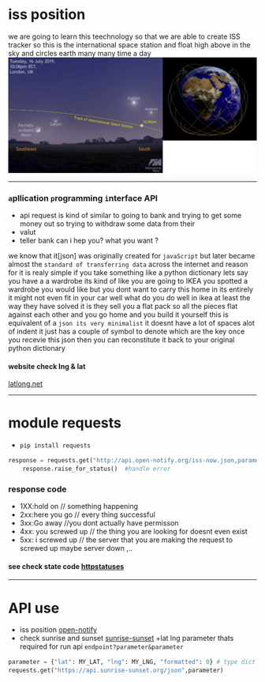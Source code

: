# iss position  
we are going to learn this teechnology so that we are able to create ISS tracker
so this is the international space station and float high above in the sky and circles earth many many time a day 
![iss](https://raw.githubusercontent.com/wer340/python-angelayu/main/day-33/image/33-iss.png)


-----

### `a`pllication `p`rogramming `i`nterface API
+ api request is kind of similar to going  to bank and trying to get some money out so trying to withdraw some data from their
+ valut 
+ teller bank  can i hep you? what you want ?

we know that it[json] was originally created for `javaScript` but later became almost the `standard of transferring data` across the 
 internet  and reason for it is realy simple  if you take something like a python dictionary lets say you have a a
wardrobe its kind of like you are going to IKEA you spotted a wardrobe you would like but you dont want to carry this home in its 
entirely it might not even fit in your car well what do you do  well in ikea at least the way they have solved it is they sell
you a flat pack  so all the pieces flat against each other and you go home and you build it yourself 
this is equivalent of a `json its very minimalist` it doesnt have a lot of spaces alot of indent 
it just has a couple of symbol to denote which are the key 
once you recevie this json then you can reconstitute it back to your original python dictionary 
#### website check  lng   & lat
[latlong.net](https://www.latlong.net)



---
# module requests
+ `pip install requests`
```python
response = requests.get("http://api.open-notify.org/iss-now.json,parameter")
    response.raise_for_status()  #handle error

```

### response code 
+ 1XX:hold on   // something happening 
+ 2xx:here you go // every thing successful 
+ 3xx:Go away //you  dont actually have permisson 
+ 4xx: you screwed up  // the thing you are looking for doesnt  even exist 
+ 5xx:  i screwed up   // the server that you are making the request to screwed up  maybe server down ,..

#### see check state code [httpstatuses](https://www.httpstatuses.org/)
---
# API use 
+ iss position [open-notify](http://open-notify.org)
+ check sunrise and sunset [sunrise-sunset](https://sunrise-sunset.org/api)
+lat lng  parameter thats required for run api `endpoint?parameter&parameter`

```python
parameter = {"lat": MY_LAT, "lng": MY_LNG, "formatted": 0} # type dict
requests.get("https://api.sunrise-sunset.org/json",parameter)
```
                         
